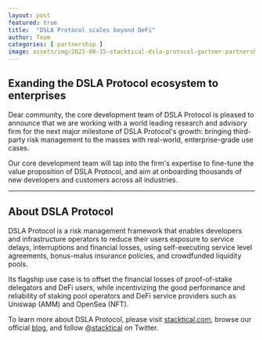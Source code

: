 ```yaml
---
layout: post
featured: true
title:  "DSLA Protocol scales beyond DeFi"
author: Team
categories: [ partnership ]
image: assets/img/2021-08-15-stacktical-dsla-protocol-gartner-partnership-blockchain-cryptocurrency-fintech-legaltech-insurtech-itsm-slm-sla-defi-nft.jpg
---
```


## Exanding the DSLA Protocol ecosystem to enterprises

Dear community, the core development team of DSLA Protocol is pleased to announce that we are working with a world leading research and advisory firm for the next major milestone of DSLA Protocol's growth: bringing third-party risk management to the masses with real-world, enterprise-grade use cases.

Our core development team will tap into the firm's expertise to fine-tune the value proposition of DSLA Protocol, and aim at onboarding thousands of new developers and customers across all industries.
___


## About DSLA Protocol

DSLA Protocol is a risk management framework that enables developers and infrastructure operators to reduce their users exposure to service delays, interruptions and financial losses, using self-executing service level agreements, bonus-malus insurance policies, and crowdfunded liquidity pools.

Its flagship use case is to offset the financial losses of proof-of-stake delegators and DeFi users, while incentivizing the good performance and reliability of staking pool operators and DeFi service providers such as Uniswap (AMM) and OpenSea (NFT).

To learn more about DSLA Protocol, please visit [stacktical.com](https://stacktical.com), browse our official [blog](https://blog.stacktical.com), and follow [@stacktical](https://twitter.com/Stacktical) on Twitter.
